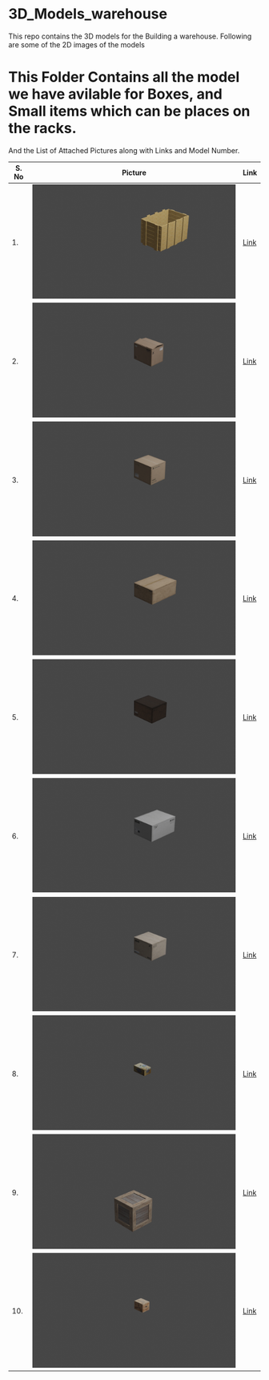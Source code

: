 # 3D_Models_warehouse

This repo contains the 3D models for the Building a warehouse. Following are some of the 2D images of the models

# This Folder Contains all the model we have avilable for Boxes, and Small items which can be places on the racks.
And the List of Attached Pictures along with Links and Model Number.

| S. No  | Picture |Link|
| ------------- | ------------- |----|
| 1.  | ![alt text](./boxes/box1/model_img.png)  |<a href="https://github.com/AnuragSahu/3D_Models_warehouse/tree/master/BoxModels/model1"> Link </a>|
| 2.  | ![alt text](./boxes/box2/model_img.png)  |<a href="https://github.com/AnuragSahu/3D_Models_warehouse/tree/master/BoxModels/model2"> Link </a>|
| 3.  | ![alt text](./boxes/box3/model_img.png)  |<a href="https://github.com/AnuragSahu/3D_Models_warehouse/tree/master/BoxModels/model3"> Link </a>|
| 4.  | ![alt text](./boxes/box4/model_img.png)  |<a href="https://github.com/AnuragSahu/3D_Models_warehouse/tree/master/BoxModels/model4"> Link </a>|
| 5.  | ![alt text](./boxes/box5/model_img.png)  |<a href="https://github.com/AnuragSahu/3D_Models_warehouse/tree/master/BoxModels/model5"> Link </a>|
| 6.  | ![alt text](./boxes/box6/model_img.png)  |<a href="https://github.com/AnuragSahu/3D_Models_warehouse/tree/master/BoxModels/model6"> Link </a>|
| 7.  | ![alt text](./boxes/box7/model_img.png)  |<a href="https://github.com/AnuragSahu/3D_Models_warehouse/tree/master/BoxModels/model7"> Link </a>|
| 8.  | ![alt text](./boxes/box8/model_img.png)  |<a href="https://github.com/AnuragSahu/3D_Models_warehouse/tree/master/BoxModels/model8"> Link </a>|
| 9.  | ![alt text](./boxes/box9/model_img.png)  |<a href="https://github.com/AnuragSahu/3D_Models_warehouse/tree/master/BoxModels/model7"> Link </a>|
| 10.  | ![alt text](./boxes/box10/model_img.png)  |<a href="https://github.com/AnuragSahu/3D_Models_warehouse/tree/master/BoxModels/model8"> Link </a>|